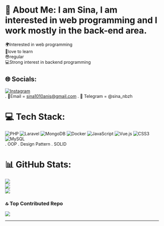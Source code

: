 # 💫 About Me: I am Sina, I am interested in web programming and I work mostly in the back-end area.
🌍Interested in web programming<br>📖love to learn<br>😎regular<br>💻Strong interest in backend programming


## 🌐 Socials:
[![Instagram](https://img.shields.io/badge/Instagram-%23E4405F.svg?logo=Instagram&logoColor=white)](https://instagram.com/sina_nayb)
<br>
. 📧Email = sina1010anis@gmail.com
. 📱 Telegram = @sina_nbzh

# 💻 Tech Stack:
![PHP](https://img.shields.io/badge/php-%23777BB4.svg?style=for-the-badge&logo=php&logoColor=white) ![Laravel](https://img.shields.io/badge/laravel-%23FF2D20.svg?style=for-the-badge&logo=laravel&logoColor=white) ![MongoDB](https://img.shields.io/badge/MongoDB-%234ea94b.svg?style=for-the-badge&logo=mongodb&logoColor=white) ![Docker](https://img.shields.io/badge/docker-%230db7ed.svg?style=for-the-badge&logo=docker&logoColor=white) ![JavaScript](https://img.shields.io/badge/javascript-%23323330.svg?style=for-the-badge&logo=javascript&logoColor=%23F7DF1E) ![Vue.js](https://img.shields.io/badge/vuejs-%2335495e.svg?style=for-the-badge&logo=vuedotjs&logoColor=%234FC08D) ![CSS3](https://img.shields.io/badge/css3-%231572B6.svg?style=for-the-badge&logo=css3&logoColor=white) ![MySQL](https://img.shields.io/badge/mysql-%2300f.svg?style=for-the-badge&logo=mysql&logoColor=white)
<br>
. OOP
. Design Pattern
. SOLID

# 📊 GitHub Stats:
![](https://github-readme-stats.vercel.app/api?username=sina1010anis&theme=merko&hide_border=true&include_all_commits=false&count_private=false)<br/>
![](https://github-readme-streak-stats.herokuapp.com/?user=sina1010anis&theme=merko&hide_border=true)<br/>
![](https://github-readme-stats.vercel.app/api/top-langs/?username=sina1010anis&theme=merko&hide_border=true&include_all_commits=false&count_private=false&layout=compact)

### 🔝 Top Contributed Repo
![](https://github-contributor-stats.vercel.app/api?username=sina1010anis&limit=5&theme=dark&combine_all_yearly_contributions=true)

---

